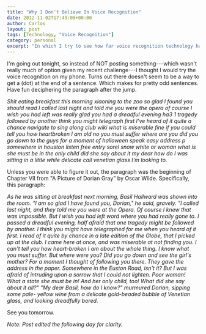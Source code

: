 ```yaml
---
title: "Why I Don't Believe In Voice Recognition"
date: 2012-11-02T17:43:00+00:00
author: Carlos
layout: post
tags: [Technology, "Voice Recognition"]
category: personal
excerpt: "In which I try to see how far voice recognition technology has come only to realise, it hasn't."
---
```

I'm going out tonight, so instead of NOT posting something---which wasn't really much of option given my recent challenge---I thought I would try the voice recognition on my phone. Turns out there doesn't seem to be a way to get a (dot) at the end of a sentence. Which makes for pretty odd sentences. Have fun deciphering the paragraph after the jump.
  
*Shit eating breakfast this morning xiaoning to the zoo so glad I found you should read I called last night and told me you were the opera of course I wish you had left was really glad you had a dreadful evening ha3 1 tragedy followed by another think you might telegraph first I've heard of it quite a chance navigate to sing along club wiki what is miserable fine if you could tell you how heartbroken I am old no you must suffer where are you did you go down to the guys for a moment of halloween speak easy address p somewhere in houston listen free entry sorel snow white or woman what is she must be in the only child did she say about it my dear how do I was sitting in a little while delicate call venetian glass I'm looking to.*
  
Unless you were able to figure it out, the paragraph was the beginning of Chapter VII from "A Picture of Dorian Gray" by Oscar Wilde. Specifically, this paragraph:

*As he was sitting at breakfast next morning, Basil Hallward was shown into the room. "I am so glad I have found you, Dorian," he said, gravely. "I called last night, and they told me you were at the Opera. Of course I knew that was impossible. But I wish you had left word where you had really gone to. I passed a dreadful evening, half afraid that one tragedy might be followed by another. I think you might have telegraphed for me when you heard of it first. I read of it quite by chance in a late edition of the Globe, that I picked up at the club. I came here at once, and was miserable at not finding you. I can't tell you how heart-broken I am about the whole thing. I know what you must suffer. But where were you? Did you go down and see the girl's mother? For a moment I thought of following you there. They gave the address in the paper. Somewhere in the Euston Road, isn't it? But I was afraid of intruding upon a sorrow that I could not lighten. Poor woman! What a state she must be in! And her only child, too! What did she say about it all?" "My dear Basil, how do I know?" murmured Dorian, sipping some pale- yellow wine from a delicate gold-beaded bubble of Venetian glass, and looking dreadfully bored.*

See you tomorrow.

*Note: Post edited the following day for clarity.*